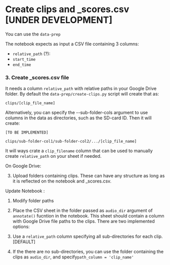 # Create clips and _scores.csv [UNDER DEVELOPMENT]

You can use the `data-prep`

The notebook expects as input a CSV file containing 3 columns:
 - `relative_path` (?):
 - `start_time`
 - `end_time` 

### 3. Create _scores.csv file

It needs a column `relative_path` with relative paths in your Google Drive folder. By default the `data-prep/create-clips.py` script will create that as:

```
clips/[clip_file_name]
```

Alternatively, you can specify the --sub-folder-cols argument to use columns in the data as directories, such as the SD-card ID. Then it will create:

```
[TO BE IMPLEMENTED]

clips/sub-folder-col1/sub-folder-col2/.../[clip_file_name]
```

It will ways crate a `clip_filename` column that can be used to manually create `relative_path` on your sheet if needed.

On Google Drive:

3. Upload folders containing clips. These can have any structure as long as it is reflected on the notebook and _scores.csv.

Update Notebook :
1. Modify folder paths
2. Place the CSV sheet in the folder passed as `audio_dir` argument of `annotate()` fucntion in the notebook. This sheet should contain a column with Google Drive file paths to the clips. There are two implemented options:

1. Use a `relative_path` column specifying all sub-directories for each clip. [DEFAULT]

2. If the there are no sub-directories, you can use the folder containing the clips as `audio_dir`, and specify`path_column = 'clip_name'`
